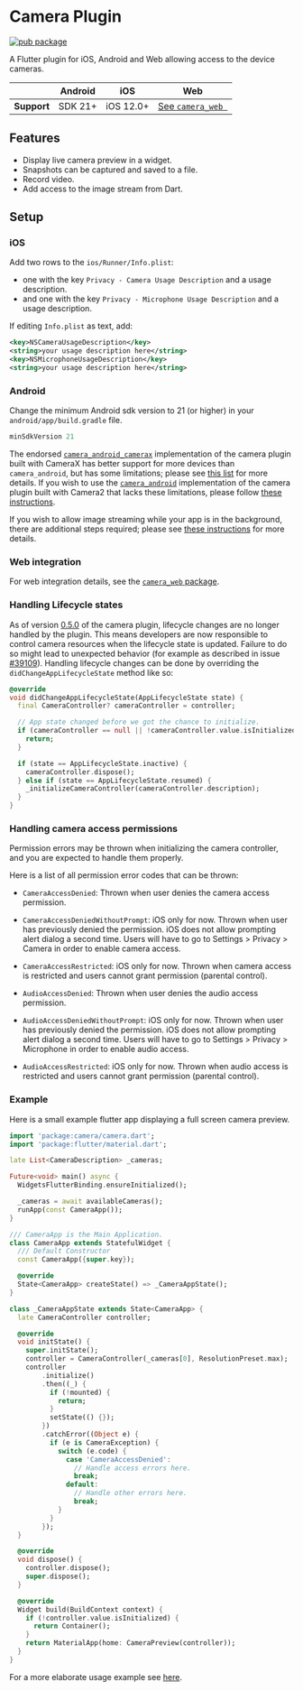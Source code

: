 # Camera Plugin

<?code-excerpt path-base="example/lib"?>

[![pub package](https://img.shields.io/pub/v/camera.svg)](https://pub.dev/packages/camera)

A Flutter plugin for iOS, Android and Web allowing access to the device cameras.

|                | Android | iOS       | Web                    |
|----------------|---------|-----------|------------------------|
| **Support**    | SDK 21+ | iOS 12.0+ | [See `camera_web `][1] |

## Features

* Display live camera preview in a widget.
* Snapshots can be captured and saved to a file.
* Record video.
* Add access to the image stream from Dart.

## Setup

### iOS

Add two rows to the `ios/Runner/Info.plist`:

* one with the key `Privacy - Camera Usage Description` and a usage description.
* and one with the key `Privacy - Microphone Usage Description` and a usage description.

If editing `Info.plist` as text, add:

```xml
<key>NSCameraUsageDescription</key>
<string>your usage description here</string>
<key>NSMicrophoneUsageDescription</key>
<string>your usage description here</string>
```

### Android

Change the minimum Android sdk version to 21 (or higher) in your `android/app/build.gradle` file.

```groovy
minSdkVersion 21
```

The endorsed [`camera_android_camerax`][2] implementation of the camera plugin built with CameraX has
better support for more devices than `camera_android`, but has some limitations; please see [this list][3]
for more details. If you wish to use the [`camera_android`][4] implementation of the camera plugin
built with Camera2 that lacks these limitations, please follow [these instructions][5].

If you wish to allow image streaming while your app is in the background, there are additional steps required;
please see [these instructions][6] for more details.

### Web integration

For web integration details, see the
[`camera_web` package](https://pub.dev/packages/camera_web).

### Handling Lifecycle states

As of version [0.5.0](https://github.com/flutter/packages/blob/main/packages/camera/CHANGELOG.md#050) of the camera plugin, lifecycle changes are no longer handled by the plugin. This means developers are now responsible to control camera resources when the lifecycle state is updated. Failure to do so might lead to unexpected behavior (for example as described in issue [#39109](https://github.com/flutter/flutter/issues/39109)). Handling lifecycle changes can be done by overriding the `didChangeAppLifecycleState` method like so:

<?code-excerpt "main.dart (AppLifecycle)"?>
```dart
@override
void didChangeAppLifecycleState(AppLifecycleState state) {
  final CameraController? cameraController = controller;

  // App state changed before we got the chance to initialize.
  if (cameraController == null || !cameraController.value.isInitialized) {
    return;
  }

  if (state == AppLifecycleState.inactive) {
    cameraController.dispose();
  } else if (state == AppLifecycleState.resumed) {
    _initializeCameraController(cameraController.description);
  }
}
```

### Handling camera access permissions

Permission errors may be thrown when initializing the camera controller, and you are expected to handle them properly.

Here is a list of all permission error codes that can be thrown:

- `CameraAccessDenied`: Thrown when user denies the camera access permission.

- `CameraAccessDeniedWithoutPrompt`: iOS only for now. Thrown when user has previously denied the permission. iOS does not allow prompting alert dialog a second time. Users will have to go to Settings > Privacy > Camera in order to enable camera access.

- `CameraAccessRestricted`: iOS only for now. Thrown when camera access is restricted and users cannot grant permission (parental control).

- `AudioAccessDenied`: Thrown when user denies the audio access permission.

- `AudioAccessDeniedWithoutPrompt`: iOS only for now. Thrown when user has previously denied the permission. iOS does not allow prompting alert dialog a second time. Users will have to go to Settings > Privacy > Microphone in order to enable audio access.

- `AudioAccessRestricted`: iOS only for now. Thrown when audio access is restricted and users cannot grant permission (parental control).

### Example

Here is a small example flutter app displaying a full screen camera preview.

<?code-excerpt "readme_full_example.dart (FullAppExample)"?>
```dart
import 'package:camera/camera.dart';
import 'package:flutter/material.dart';

late List<CameraDescription> _cameras;

Future<void> main() async {
  WidgetsFlutterBinding.ensureInitialized();

  _cameras = await availableCameras();
  runApp(const CameraApp());
}

/// CameraApp is the Main Application.
class CameraApp extends StatefulWidget {
  /// Default Constructor
  const CameraApp({super.key});

  @override
  State<CameraApp> createState() => _CameraAppState();
}

class _CameraAppState extends State<CameraApp> {
  late CameraController controller;

  @override
  void initState() {
    super.initState();
    controller = CameraController(_cameras[0], ResolutionPreset.max);
    controller
        .initialize()
        .then((_) {
          if (!mounted) {
            return;
          }
          setState(() {});
        })
        .catchError((Object e) {
          if (e is CameraException) {
            switch (e.code) {
              case 'CameraAccessDenied':
                // Handle access errors here.
                break;
              default:
                // Handle other errors here.
                break;
            }
          }
        });
  }

  @override
  void dispose() {
    controller.dispose();
    super.dispose();
  }

  @override
  Widget build(BuildContext context) {
    if (!controller.value.isInitialized) {
      return Container();
    }
    return MaterialApp(home: CameraPreview(controller));
  }
}

```

For a more elaborate usage example see [here](https://github.com/flutter/packages/tree/main/packages/camera/camera/example).

[1]: https://pub.dev/packages/camera_web#limitations-on-the-web-platform
[2]: https://pub.dev/packages/camera_android_camerax
[3]: https://pub.dev/packages/camera_android_camerax#limitations
[4]: https://pub.dev/packages/camera_android
[5]: https://pub.dev/packages/camera_android#usage
[6]: https://pub.dev/packages/camera_android_camerax#allowing-image-streaming-in-the-background
